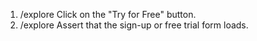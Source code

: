 1. /explore Click on the "Try for Free" button.
2. /explore Assert that the sign-up or free trial form loads.